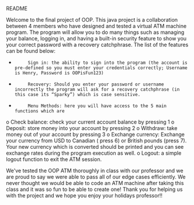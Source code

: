README

Welcome to the final project of OOP. This java project is a collaboration between 4 members who have designed and tested a virtual ATM machine program. The program will allow you to do many things such as managing your balance, logging in, and having a built-in security feature to show you your correct password with a recovery catchphrase.
The list of the features can be found below:
-          Sign in: the ability to sign into the program (the account is pre-defined so you must enter your credentials correctly; Username is Henry, Password is OOPisFun123)
-          Recovery: Should you enter your password or username incorrectly the program will ask for a recovery catchphrase (in this case its “Sparky”) which is case sensitive.
-          Menu Methods: here you will have access to the 5 main functions which are
o   Check balance: check your current account balance by pressing 1
o   Deposit: store money into your account by pressing 2
o   Withdraw: take money out of your account by pressing 3
o   Exchange currency: Exchange your currency from USD to Canadian ( press 6) or British pounds (press 7). Your new currency which is converted should be printed and you can see exchange rates during the program execution as well.
o   Logout: a simple logout function to exit the ATM session.




We've tested the OOP ATM thoroughly in class with our professor and we are proud to say we were able to pass all of our edge cases efficiently. We never thought we would be able to code an ATM machine after taking this class and it was so fun to be able to create one! Thank you for helping us with the project and we hope you enjoy your holidays professor!!
